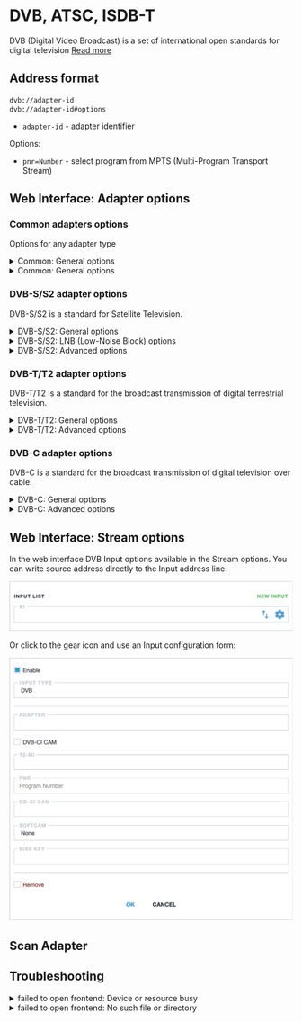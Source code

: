 # DVB, ATSC, ISDB-T

DVB (Digital Video Broadcast) is a set of international open standards for digital television [Read more](/en/book/delivery/dvb)

## Address format

```
dvb://adapter-id
dvb://adapter-id#options
```

- `adapter-id` - adapter identifier

Options:

- `pnr=Number` - select program from MPTS (Multi-Program Transport Stream)

## Web Interface: Adapter options

### Common adapters options

Options for any adapter type

<details class="marker">
<summary>Common: General options</summary>

![General Options](dvb-general-696w.png ':size=696')

- `Enable` - turn adapter on/off;
- `Name` - adapter name;
- `ID` - unique adapter identifier. For new adapter you may keep this field blank and Astra generates it;
- `SAT>IP` - use adapter on remote server over SAT>IP protocol;
- `Adapter` - select system devices;
- `Type` - select adapter standard.

</details>

<details class="marker">
<summary>Common: General options</summary>

![Advanced Options](dvb-advanced-696w.png ':size=696')

- `Enable monitoring` - enable telemetry sending to Zabbix or InfluxDB;
- `Timeout` - check DVR errors in defined interval. Default: 120;
- `CI` - use external DVB-CI adapter;
- `CI Device` - device number on DVB-CI adapter;
- `CI Bitrate` - define bitrate for DVB-CI adapter;
- `BISS` - descramble an entire transponder;
- `DVB API v3` - use deprecated API to read information from Adapter;
- `Budget Mode` - disable hardware PID filtering. In budget mode Astra receives whole transponder from adapter;
- `CA Delay` - delay between sending control packets to Conditional Access Module (CAM).

</details>

### DVB-S/S2 adapter options

DVB-S/S2 is a standard for Satellite Television.

<details class="marker">
<summary>DVB-S/S2: General options</summary>

![DVB-S/S2 Tuner](dvb-s-696w.png ':size=696')

- `Frequency` - carrier frequency (950-13250 MHz);
- `Polarization` - signal polarization. For linear polarization: Vertical, Horizontal. For circular polarization: Right, Left;
- `Symbolrate` - symbol rate (1000-50000 Kbaud).

</details>

<details class="marker">
<summary>DVB-S/S2: LNB (Low-Noise Block) options</summary>

![DVB-S/S2 LNB](dvb-s-lnb-696w.png ':size=696')

Default options depends of the adapter frequency:

| Frequency range | LOF1 | LOF2 | SLOF |
| ---: | --- | --- | --- |
| 10700 .. 13250 | 9750 | 10600 | 11700 |
| 4500 .. 4800 | 5950 | 0 | 0 |
| 3400 .. 4200 | 5150 | 0 | 0 |
| 2500 .. 2700 | 3650 | 0 | 0 |
| 950 .. 2150 | 0 | 0 | 0 |

For circular polarized converters (e.g. 36°E, 56°E), set 10750 in LOF1

- `LOF1` - Low sub-band, MHz;
- `LOF2` - High sub-band, MHz;
- `SLOF` - Sub-band range. If adapter frequency more than SLOF, than will be used LOF2 value and sends tone (22 kHz) signal to LNB to switch;
- `Force Tone` - option to send 22 KHz tone signal.
- `LNB Mode` - select additional LNB modes

<div class="tip">

**Voltage 13V/18V** - is not only for LNB power supply but also choosing signal polarization

- 13V is for Vertical/Right polarization. Switching signal in the range of 11-14 Volts
- 18V is for Horizontal/Left polarization. Switching signal in the range of 16-20 Volts

**22kHz** signal is a heterodine switch (LOF1 or LOF2)

</div>

Available LNB modes:

- `LNB Sharing` - in this mode the LNB voltage supply and tone signal are disabled. Allows you to connect several DVB-adapters to single converter through a passive splitter. On the splitter, only one adapter must be active, the any other adapters should be passive. All adapters on same splitter should use same polarization and same sub-band (frequency is greater or less than the value of slof);
- `DiSEqC 1.0` - Digital Satellite Equipment Control is a communication protocol for use between a satellite receiver and a device such as a multi-dish switch or a small dish antenna rotor. Version 1.0 allows switching between up to 4 satellite sources;
- `DiSEqC 1.1` - allows switching between up to 16 satellite sources;
- `DiSEqC Command` - sends raw command to DiSEqC;
- `Tone Burst` - also known as mini DiSEqC. allows switching between 2 satellite sources.
- `Unicable I (EN50494)` - Provides simultaneous access to multiple LNB’s over a single coaxial cable for several receivers. Version I provide access up to 8 satellite sources;
- `Unicable II (EN50607)` - provides access to up to 32 satellite sources.

</details>

<details class="marker">
<summary>DVB-S/S2: Advanced options</summary>

![DVB-S/S2 Advanced](dvb-s-advanced-696w.png ':size=696')

- `Modulation` - signal modulation. Default: QPSK for DVB-S, PSK8 for DVB-S2;
- `FEC` - forward error correction. Default: Auto;
- `Roll-Off` - spectrum efficiency. Only for DVB-S2. Default: 35;
- `Stream ID` - PLP stream ID for multistream transponders. Only for DVB-S2.

</details>

### DVB-T/T2 adapter options

DVB-T/T2 is a standard for the broadcast transmission of digital terrestrial television.

<details class="marker">
<summary>DVB-T/T2: General options</summary>

![DVB-T/T2 Tuner](dvb-t-696w.png ':size=696')

- `Frequency` - carrier frequency (0-1000 MHz).

</details>

<details class="marker">
<summary>DVB-T/T2: Advanced options</summary>

![DVB-T/T2 Advanced](dvb-t-advanced-696w.png ':size=696')

</details>

### DVB-C adapter options

DVB-C is a standard for the broadcast transmission of digital television over cable.

<details class="marker">
<summary>DVB-C: General options</summary>

![DVB-C Tuner](dvb-c-696w.png ':size=696')

- `Frequency` - carrier frequency (80-1000 MHz);
- `Symbolrate` - symbol rate (1000-10000 Kbaud).

</details>

<details class="marker">
<summary>DVB-C: Advanced options</summary>

![DVB-C Advanced](dvb-c-advanced-696w.png ':size=696')

</details>

## Web Interface: Stream options

In the web interface DVB Input options available in the Stream options. You can write source address directly to the Input address line:

![Input address](input-list-696w.png ':size=696')

Or click to the gear icon and use an Input configuration form:

![DVB Input options](dvb-696w.png ':size=696')

## Scan Adapter

## Troubleshooting

<details class="marker">
<summary>failed to open frontend: Device or resource busy</summary>

Adapter is taken by another process. Maybe Astra started twice.

</details>

<details class="marker">
<summary>failed to open frontend: No such file or directory</summary>

DVB Driver is not installed in system.

</details>
